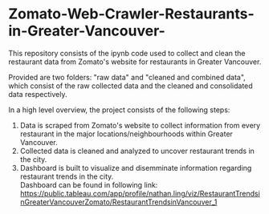 # Zomato-Web-Crawler-Restaurants-in-Greater-Vancouver-

This repository consists of the ipynb code used to collect and clean the restaurant data from Zomato's website for restaurants in Greater Vancouver.

Provided are two folders: "raw data" and "cleaned and combined data", which consist of the raw collected data and the cleaned and consolidated data respectively.

In a high level overview, the project consists of the following steps:<br>
1. Data is scraped from Zomato's website to collect information from every restaurant in the major locations/neighbourhoods within Greater Vancouver.<br>
2. Collected data is cleaned and analyzed to uncover restaurant trends in the city. <br>
3. Dashboard is built to visualize and disemminate information regarding restaurant trends in the city. <br>
Dashboard can be found in following link: https://public.tableau.com/app/profile/nathan.ling/viz/RestaurantTrendsinGreaterVancouverZomato/RestaurantTrendsinVancouver_1
